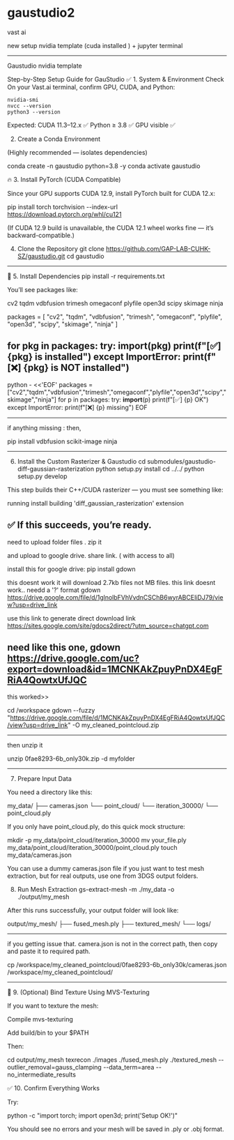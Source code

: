 # gaustudio2

vast ai

new setup
nvidia template (cuda installed ) + jupyter terminal

___________________________________________
Gaustudio nvidia template

Step-by-Step Setup Guide for GauStudio
✅ 1. System & Environment Check
On your Vast.ai terminal, confirm GPU, CUDA, and Python:
```
nvidia-smi
nvcc --version
python3 --version
```
Expected:
CUDA 11.3–12.x ✅
Python ≥ 3.8 ✅
GPU visible ✅


2. Create a Conda Environment

(Highly recommended — isolates dependencies)

conda create -n gaustudio python=3.8 -y
conda activate gaustudio


🔥 3. Install PyTorch (CUDA Compatible)

Since your GPU supports CUDA 12.9, install PyTorch built for CUDA 12.x:

pip install torch torchvision --index-url https://download.pytorch.org/whl/cu121

(If CUDA 12.9 build is unavailable, the CUDA 12.1 wheel works fine — it’s backward-compatible.)


4. Clone the Repository
git clone https://github.com/GAP-LAB-CUHK-SZ/gaustudio.git
cd gaustudio

____________________________________________________

📜 5. Install Dependencies
pip install -r requirements.txt


You’ll see packages like:

cv2
tqdm
vdbfusion
trimesh
omegaconf
plyfile
open3d
scipy
skimage
ninja


packages = [
    "cv2",
    "tqdm",
    "vdbfusion",
    "trimesh",
    "omegaconf",
    "plyfile",
    "open3d",
    "scipy",
    "skimage",
    "ninja"
]

for pkg in packages:
    try:
        __import__(pkg)
        print(f"[✅] {pkg} is installed")
    except ImportError:
        print(f"[❌] {pkg} is NOT installed")
----


python - <<'EOF'
packages = ["cv2","tqdm","vdbfusion","trimesh","omegaconf","plyfile","open3d","scipy","skimage","ninja"]
for p in packages:
    try:
        __import__(p)
        print(f"[✅] {p} OK")
    except ImportError:
        print(f"[❌] {p} missing")
EOF


-----
if anything missing : then,

pip install vdbfusion scikit-image ninja



______________________________________________________

6. Install the Custom Rasterizer & Gaustudio
cd submodules/gaustudio-diff-gaussian-rasterization
python setup.py install
cd ../../
python setup.py develop


This step builds their C++/CUDA rasterizer — you must see something like:

running install
building 'diff_gaussian_rasterization' extension


✅ If this succeeds, you’re ready.
-----------------------------


need to upload folder files .
zip it

and upload to google drive. share link. ( with access to all)

install this for google drive:
pip install gdown


this doesnt work it will download 2.7kb files not MB files.
this link doesnt work.. needd a '?' format
gdown https://drive.google.com/file/d/1glnolbFVhVvdnCSChB6wyrABCEIiDJ79/view?usp=drive_link

use this link to generate direct download link
https://sites.google.com/site/gdocs2direct/?utm_source=chatgpt.com

need like this one,
gdown https://drive.google.com/uc?export=download&id=1MCNKAkZpuyPnDX4EgFRiA4QowtxUfJQC
--


this worked>>

cd /workspace
gdown --fuzzy "https://drive.google.com/file/d/1MCNKAkZpuyPnDX4EgFRiA4QowtxUfJQC/view?usp=drive_link" -O my_cleaned_pointcloud.zip




----


then unzip it

unzip 0fae8293-6b_only30k.zip -d myfolder





------------------------
7. Prepare Input Data

You need a directory like this:

my_data/
 ├── cameras.json
 └── point_cloud/
      └── iteration_30000/
          └── point_cloud.ply


If you only have point_cloud.ply, do this quick mock structure:

mkdir -p my_data/point_cloud/iteration_30000
mv your_file.ply my_data/point_cloud/iteration_30000/point_cloud.ply
touch my_data/cameras.json


You can use a dummy cameras.json file if you just want to test mesh extraction, but for real outputs, use one from 3DGS output folders.


8. Run Mesh Extraction
gs-extract-mesh -m ./my_data -o ./output/my_mesh


After this runs successfully, your output folder will look like:

output/my_mesh/
 ├── fused_mesh.ply
 ├── textured_mesh/
 └── logs/


----
if you getting issue that. camera.json is not in the correct path, then copy and paste it to required path.

cp /workspace/my_cleaned_pointcloud/0fae8293-6b_only30k/cameras.json /workspace/my_cleaned_pointcloud/








--------------------------------------------------------------------------
🎨 9. (Optional) Bind Texture Using MVS-Texturing

If you want to texture the mesh:

Compile mvs-texturing

Add build/bin to your $PATH

Then:

cd output/my_mesh
texrecon ./images ./fused_mesh.ply ./textured_mesh --outlier_removal=gauss_clamping --data_term=area --no_intermediate_results

✅ 10. Confirm Everything Works

Try:

python -c "import torch; import open3d; print('Setup OK!')"


You should see no errors and your mesh will be saved in .ply or .obj format.






